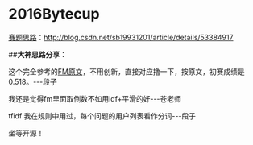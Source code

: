 # 2016Bytecup
[赛题思路](http://blog.csdn.net/sb19931201/article/details/53384917)：http://blog.csdn.net/sb19931201/article/details/53384917

##**大神思路分享**：  

这个完全参考的[FM原文](https://www.ismll.uni-hildesheim.de/pub/pdfs/Rendle2010FM.pdf)，不用创新，直接对应撸一下，按原文，初赛成绩是 0.518。---段子

我还是觉得fm里面取倒数不如用idf+平滑的好---苍老师

tfidf 我在规则中用过，每个问题的用户列表看作分词---段子

坐等开源！



